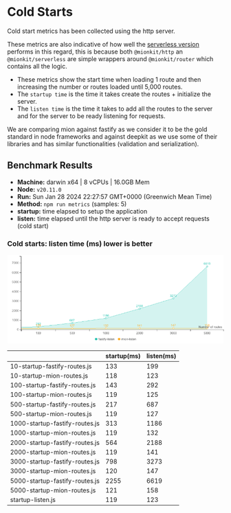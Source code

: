 # Cold Starts

Cold start metrics has been collected using the http server.

These metrics are also indicative of how well the [serverless version](https://github.com/mionkit/mion/tree/master/packages/serverless) performs in this regard, this is because both `@mionkit/http` an `@mionkit/serverless` are simple wrappers around `@mionkit/router` which contains all the logic.

- These metrics show the start time when loading 1 route and then increasing the number or routes loaded until 5,000 routes.
- The `startup time` is the time it takes create the routes + initialize the server.
- The `listen time` is the time it takes to add all the routes to the server and for the server to be ready listening for requests.

We are comparing mion against fastify as we consider it to be the gold standard in node frameworks and against deepkit as we use some of their libraries and has similar functionalities (validation and serialization).

## Benchmark Results
* __Machine:__ darwin x64 | 8 vCPUs | 16.0GB Mem
* __Node:__ `v20.11.0`
* __Run:__ Sun Jan 28 2024 22:27:57 GMT+0000 (Greenwich Mean Time)
* __Method:__ `npm run metrics` (samples: 5)
* __startup:__ time elapsed to setup the application
* __listen:__ time elapsed until the http server is ready to accept requests (cold start)

### Cold starts:  listen time (ms) lower is better 

![benchmarks](assets/public/charts/cold-starts.png)



  | | startup(ms) | listen(ms) |
  |-| -           | -          |
| 10-startup-fastify-routes.js | 133 | 199 |
| 10-startup-mion-routes.js | 118 | 123 |
| 100-startup-fastify-routes.js | 143 | 292 |
| 100-startup-mion-routes.js | 119 | 125 |
| 500-startup-fastify-routes.js | 217 | 687 |
| 500-startup-mion-routes.js | 119 | 127 |
| 1000-startup-fastify-routes.js | 313 | 1186 |
| 1000-startup-mion-routes.js | 119 | 132 |
| 2000-startup-fastify-routes.js | 564 | 2188 |
| 2000-startup-mion-routes.js | 119 | 141 |
| 3000-startup-fastify-routes.js | 798 | 3273 |
| 3000-startup-mion-routes.js | 120 | 147 |
| 5000-startup-fastify-routes.js | 2255 | 6619 |
| 5000-startup-mion-routes.js | 121 | 158 |
| startup-listen.js | 119 | 123 |
